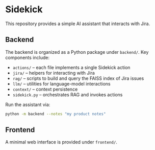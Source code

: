 # Sidekick

This repository provides a simple AI assistant that interacts with Jira.

## Backend

The backend is organized as a Python package under `backend/`. Key components include:

- `actions/` – each file implements a single Sidekick action
- `jira/` – helpers for interacting with Jira
- `rag/` – scripts to build and query the FAISS index of Jira issues
- `llm/` – utilities for language-model interactions
- `context/` – context persistence
- `sidekick.py` – orchestrates RAG and invokes actions

Run the assistant via:

```bash
python -m backend --notes "my product notes"
```

## Frontend

A minimal web interface is provided under `frontend/`.
